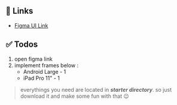 ## 🔗 Links

- [Figma UI Link](https://www.figma.com/file/EpzyuzCSL8Zm1Mq81uyzKB/exercise9-10?node-id=353%3A918)

## ✅ Todos

1. open figma link
2. implement frames below :
   - Android Large - 1
   - iPad Pro 11" - 1

> everythings you need are located in **_starter directory_**. so just download it and make some fun with that 😉
